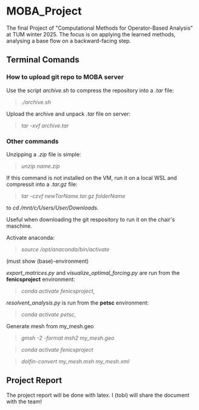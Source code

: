 # MOBA_Project
The final Project of "Computational Methods for Operator-Based Analysis" at TUM winter 2025.
The focus is on applying the learned methods, analysing a base flow on a backward-facing step.

## Terminal Comands

### How to upload git repo to MOBA server
Use the script *archive.sh* to compress the repository into a *.tar* file:

> *./archive.sh*

Upload the archive and unpack *.tar* file on server: 
> *tar -xvf archive.tar*

### Other commands

Unzipping a *.zip* file is simple:
> *unzip name.zip*

If this command is not installed on the VM, run it on a local WSL and compressit into a *.tar.gz* file:
> *tar -czvf newTarName.tar.gz folderName*

to *cd /mnt/c/Users/User/Downloads*.

Useful when downloading the git respository to run it on the chair's maschine.

Activate anaconda: 
> *source /opt/anaconda/bin/activate* 

(must show (base)-environment)

*export_matrices.py* and *visualize_optimal_forcing.py* are run from the **fenicsproject** 
environment: 
> *conda activate fenicsproject*,

*resolvent_analysis.py* is run from the **petsc** environment: 
> *conda activate petsc*,

Generate mesh from my_mesh.geo
> *gmsh -2 -format msh2 my_mesh.geo*

> *conda activate fenicsproject*

> *dolfin-convert my_mesh.msh my_mesh.xml*

## Project Report

The project report will be done with latex. I (tobi) will share the document with the team!

